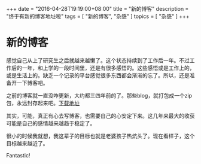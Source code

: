 +++
date        = "2016-04-28T19:19:00+08:00"
title       = "新的博客"
description = "终于有新的博客地址啦"
tags        = [ "新的博客", "杂感" ]
topics      = [ "杂感" ]
+++
# 新的博客

感觉自己从上了研究生之后就越来越懒了。这个状态持续到了工作后一年。不过工作后的一年，和上学的一段时间里，还是有很多感悟的。这些感悟或是工作上的，或是生活上的。缺乏一个记录的平台感觉很多东西都会渐渐的忘了。所以，还是准备开一下博客吧。

之前的博客就一直没咋更新，大约都三四年前的了。那些blog，就打包成一个zip包，永远封存起来吧。[下载地址](/assets/old_blog.7z)

其实，可能，真正有心去写博客，也需要自己的心安定下来。这几年来最大的收获可能是自己的感情越来越趋于稳定了。

很小的时候我就想，我这辈子的目标也就是老婆孩子热炕头了。现在看样子，这个目标越来越近了。

Fantastic!